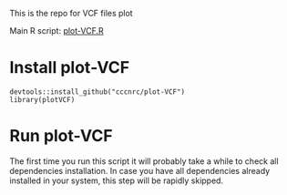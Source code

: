 This is the repo for VCF files plot

Main R script: [plot-VCF.R](plot-VCF.R)

# Install plot-VCF
```
devtools::install_github("cccnrc/plot-VCF")
library(plotVCF)

```

# Run plot-VCF
The first time you run this script it will probably take a while to check all dependencies installation.
In case you have all dependencies already installed in your system, this step will be rapidly skipped.
